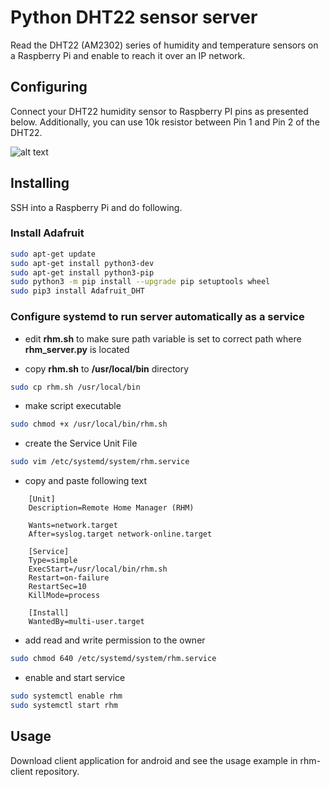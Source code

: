 Python DHT22 sensor server
=======================

Read the DHT22 (AM2302) series of humidity and temperature sensors on a Raspberry Pi and enable to reach it over an IP network.


Configuring
----------

Connect your DHT22 humidity sensor to Raspberry PI pins as presented below. Additionally, you can use 10k resistor between Pin 1 and Pin 2 of the DHT22.


![alt text](https://raw.githubusercontent.com/b-proszkowiec/RHM-server/b1a8351235811856026e4b2ff6ad37260d1cd8e5/PI%20DHT22.jpg)

Installing
----------
SSH into a Raspberry Pi and do following.

### Install Adafruit

````sh
sudo apt-get update
sudo apt-get install python3-dev
sudo apt-get install python3-pip
sudo python3 -m pip install --upgrade pip setuptools wheel
sudo pip3 install Adafruit_DHT
````


### Configure systemd to run server automatically as a service

- edit **rhm.sh** to make sure path variable is set to correct path where **rhm_server.py** is located

- copy **rhm.sh** to **/usr/local/bin** directory
````sh
sudo cp rhm.sh /usr/local/bin
````

- make script executable
````sh
sudo chmod +x /usr/local/bin/rhm.sh
````

- create the Service Unit File
````sh
sudo vim /etc/systemd/system/rhm.service
````

- copy and paste following text
````
	[Unit]
	Description=Remote Home Manager (RHM)

	Wants=network.target
	After=syslog.target network-online.target

	[Service]
	Type=simple
	ExecStart=/usr/local/bin/rhm.sh
	Restart=on-failure
	RestartSec=10
	KillMode=process

	[Install]
	WantedBy=multi-user.target
````

- add read and write permission to the owner
````sh
sudo chmod 640 /etc/systemd/system/rhm.service
````

- enable and start service
````sh
sudo systemctl enable rhm
sudo systemctl start rhm
````

Usage
-----

Download client application for android and see the usage example in rhm-client repository.

